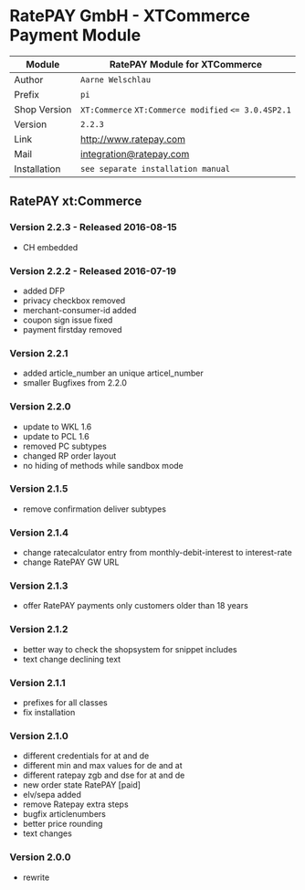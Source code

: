 RatePAY GmbH - XTCommerce Payment Module
============================================

|Module | RatePAY Module for XTCommerce
|------|----------
|Author | `Aarne Welschlau`
|Prefix | `pi`
|Shop Version | `XT:Commerce` `XT:Commerce modified` `<= 3.0.4SP2.1`
|Version | `2.2.3`
|Link | http://www.ratepay.com
|Mail | integration@ratepay.com
|Installation | `see separate installation manual`

## RatePAY xt:Commerce

### Version 2.2.3 - Released 2016-08-15
 * CH embedded

### Version 2.2.2 - Released 2016-07-19
 * added DFP
 * privacy checkbox removed
 * merchant-consumer-id added
 * coupon sign issue fixed
 * payment firstday removed

### Version 2.2.1
 * added article_number an unique articel_number
 * smaller Bugfixes from 2.2.0

### Version 2.2.0
 * update to WKL 1.6
 * update to PCL 1.6
 * removed PC subtypes
 * changed RP order layout
 * no hiding of methods while sandbox mode

### Version 2.1.5
 * remove confirmation deliver subtypes

### Version 2.1.4
 * change ratecalculator entry from monthly-debit-interest to interest-rate
 * change RatePAY GW URL

### Version 2.1.3
 * offer RatePAY payments only customers older than 18 years

### Version 2.1.2
 * better way to check the shopsystem for snippet includes
 * text change declining text

### Version 2.1.1
 * prefixes for all classes
 * fix installation

### Version 2.1.0
 * different credentials for at and de
 * different min and max values for de and at
 * different ratepay zgb and dse for at and de
 * new order state RatePAY [paid]
 * elv/sepa added
 * remove Ratepay extra steps
 * bugfix articlenumbers
 * better price rounding
 * text changes

### Version 2.0.0
 * rewrite
